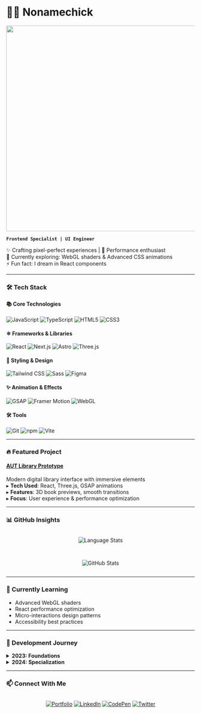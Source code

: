 # 🏄‍♂️ Nonamechick

<img src="https://github.com/user-attachments/assets/c5d7dff4-2ee4-4594-807d-10567555a55a" width="550">

**`Frontend Specialist | UI Engineer`**

✨ Crafting pixel-perfect experiences | 🚀 Performance enthusiast  
🌱 Currently exploring: WebGL shaders & Advanced CSS animations  
⚡ Fun fact: I dream in React components

---

### 🛠️ Tech Stack

#### 📚 Core Technologies
![JavaScript](https://img.shields.io/badge/JavaScript-F7DF1E?style=for-the-badge&logo=javascript&logoColor=black)
![TypeScript](https://img.shields.io/badge/TypeScript-007ACC?style=for-the-badge&logo=typescript&logoColor=white)
![HTML5](https://img.shields.io/badge/HTML5-E34F26?style=for-the-badge&logo=html5&logoColor=white)
![CSS3](https://img.shields.io/badge/CSS3-1572B6?style=for-the-badge&logo=css3&logoColor=white)

#### ⚛️ Frameworks & Libraries
![React](https://img.shields.io/badge/React-20232A?style=for-the-badge&logo=react&logoColor=61DAFB)
![Next.js](https://img.shields.io/badge/Next.js-000000?style=for-the-badge&logo=next.js&logoColor=white)
![Astro](https://img.shields.io/badge/Astro-FF5D01?style=for-the-badge&logo=astro&logoColor=white)
![Three.js](https://img.shields.io/badge/Three.js-000000?style=for-the-badge&logo=three.js&logoColor=white)

#### 🎨 Styling & Design
![Tailwind CSS](https://img.shields.io/badge/Tailwind_CSS-38B2AC?style=for-the-badge&logo=tailwind-css&logoColor=white)
![Sass](https://img.shields.io/badge/Sass-CC6699?style=for-the-badge&logo=sass&logoColor=white)
![Figma](https://img.shields.io/badge/Figma-F24E1E?style=for-the-badge&logo=figma&logoColor=white)

#### ✨ Animation & Effects
![GSAP](https://img.shields.io/badge/GSAP-88CE02?style=for-the-badge&logo=greensock&logoColor=white)
![Framer Motion](https://img.shields.io/badge/Framer_Motion-0055FF?style=for-the-badge&logo=framer&logoColor=white)
![WebGL](https://img.shields.io/badge/WebGL-990000?style=for-the-badge&logo=webgl&logoColor=white)

#### 🛠️ Tools
![Git](https://img.shields.io/badge/Git-F05032?style=for-the-badge&logo=git&logoColor=white)
![npm](https://img.shields.io/badge/npm-CB3837?style=for-the-badge&logo=npm&logoColor=white)
![Vite](https://img.shields.io/badge/Vite-646CFF?style=for-the-badge&logo=vite&logoColor=white)

---

### 🔥 Featured Project

#### [AUT Library Prototype](https://nonamechick.github.io/AUT-library-prototype/)
Modern digital library interface with immersive elements  
▸ **Tech Used**: React, Three.js, GSAP animations  
▸ **Features**: 3D book previews, smooth transitions  
▸ **Focus**: User experience & performance optimization

---

### 📊 GitHub Insights

<div align="center" style="display: grid; grid-template-columns: repeat(auto-fit, minmax(300px, 1fr)); gap: 1rem;">

![Language Stats](https://github-readme-stats.vercel.app/api/top-langs/?username=Nonamechick&layout=compact&theme=nightowl&hide_border=true&hide=python,java)

![GitHub Stats](https://github-readme-stats.vercel.app/api?username=Nonamechick&show_icons=true&theme=nightowl&hide_border=true&include_all_commits=true)

</div>

---

### 🧠 Currently Learning

- Advanced WebGL shaders
- React performance optimization
- Micro-interactions design patterns
- Accessibility best practices

---

### 🚀 Development Journey

<details>
<summary><b>2023: Foundations</b></summary>

▸ Mastered core web technologies (HTML/CSS/JS)  
▸ Built responsive layouts with modern CSS  
▸ Created first React applications  
▸ Learned UI/UX principles with Figma  

</details>

<details>
<summary><b>2024: Specialization</b></summary>

▸ Adopted TypeScript for production projects  
▸ Explored 3D web with Three.js  
▸ Implemented complex animations with GSAP  
▸ Started contributing to open source  

</details>

---

### 📫 Connect With Me

<div align="center" style="display: grid; grid-template-columns: repeat(auto-fit, minmax(120px, 1fr)); gap: 0.5rem;">

[![Portfolio](https://img.shields.io/badge/Portfolio-FF5722?style=for-the-badge&logo=about.me&logoColor=white)](https://nonamechick.github.io/Portfolio/)
[![LinkedIn](https://img.shields.io/badge/LinkedIn-0A66C2?style=for-the-badge&logo=linkedin&logoColor=white)](https://linkedin.com/in/khasan-otazhonov-94762730a/)
[![CodePen](https://img.shields.io/badge/CodePen-000000?style=for-the-badge&logo=codepen&logoColor=white)](https://codepen.io/nonamechick)
[![Twitter](https://img.shields.io/badge/X-000000?style=for-the-badge&logo=x&logoColor=white)](https://x.com/Nonamechick7)

</div>
